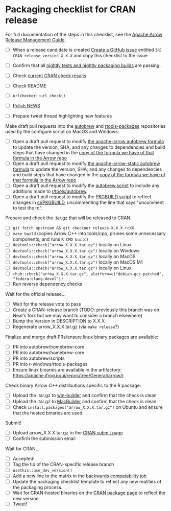 
<!---
  Licensed to the Apache Software Foundation (ASF) under one
  or more contributor license agreements.  See the NOTICE file
  distributed with this work for additional information
  regarding copyright ownership.  The ASF licenses this file
  to you under the Apache License, Version 2.0 (the
  "License"); you may not use this file except in compliance
  with the License.  You may obtain a copy of the License at

    http://www.apache.org/licenses/LICENSE-2.0

  Unless required by applicable law or agreed to in writing,
  software distributed under the License is distributed on an
  "AS IS" BASIS, WITHOUT WARRANTIES OR CONDITIONS OF ANY
  KIND, either express or implied.  See the License for the
  specific language governing permissions and limitations
  under the License.
-->

# Packaging checklist for CRAN release

For full documentation of the steps in this checklist, see the
[Apache Arrow Release Management Guide](https://cwiki.apache.org/confluence/display/ARROW/Release+Management+Guide#ReleaseManagementGuide-UpdatingRpackages).

- [ ] When a release candidate is created
  [Create a GitHub issue](https://github.com/apache/arrow/issues/new/)
  entitled `[R] CRAN release version X.X.X` and copy this checklist to the issue
  
- [ ] Confirm that all
  [nightly tests and nightly packaging builds](https://lists.apache.org/list.html?builds@arrow.apache.org) are passing.
- [ ] Check [current CRAN check results](https://cran.rstudio.org/web/checks/check_results_arrow.html)
- [ ] Check README
- [ ] `urlchecker::url_check()`
- [ ] [Polish NEWS](https://style.tidyverse.org/news.html#news-release)
- [ ] Prepare tweet thread highlighting new features

Make draft pull requests into the [autobrew](https://github.com/autobrew) and
[rtools-packages](https://github.com/r-windows/rtools-packages) repositories
used by the configure script on MacOS and Windows:

- [ ] Open a draft pull request to modify 
  [the apache-arrow autobrew formula]( https://github.com/autobrew/homebrew-core/blob/master/Formula/apache-arrow.rb) 
  to update the version, SHA, and any changes to dependencies and build steps that have changed in the
  [copy of the formula we have of that formula in the Arrow repo](https://github.com/apache/arrow/blob/master/dev/tasks/homebrew-formulae/autobrew/apache-arrow.rb)
- [ ] Open a draft pull request to modify
  [the apache-arrow-static autobrew formula]( https://github.com/autobrew/homebrew-core/blob/master/Formula/apache-arrow-static.rb)
  to update the version, SHA, and any changes to dependencies and build steps that have changed in the
  [copy of the formula we have of that formula in the Arrow repo](https://github.com/apache/arrow/blob/master/dev/tasks/homebrew-formulae/autobrew/apache-arrow-static.rb)
- [ ] Open a draft pull request to modify the 
  [autobrew script](https://github.com/autobrew/scripts/blob/master/apache-arrow)
  to include any additions made to
  [r/tools/autobrew](https://github.com/apache/arrow/blob/master/r/tools/autobrew).
- [ ] Open a draft pull request to modify the
  [PKGBUILD script](https://github.com/r-windows/rtools-packages/blob/master/mingw-w64-arrow/PKGBUILD)
  to reflect changes in
  [ci/PKGBUILD](https://github.com/apache/arrow/blob/master/ci/scripts/PKGBUILD),
  uncommenting the line that says "uncomment to test the rc".

Prepare and check the .tar.gz that will be released to CRAN.

- [ ] `git fetch upstream && git checkout release-X.X.X-rcXX`
- [ ] `make build` (copies Arrow C++ into tools/cpp, prunes some unnecessary
  components, and runs `R CMD build`)
- [ ] `devtools::check("arrow_X.X.X.tar.gz")` locally on Linux
- [ ] `devtools::check("arrow_X.X.X.tar.gz")` locally on Windows
- [ ] `devtools::check("arrow_X.X.X.tar.gz")` locally on MacOS
- [ ] `devtools::check("arrow_X.X.X.tar.gz")` locally on MacOS M1
- [ ] `devtools::check("arrow_X.X.X.tar.gz")` locally on Linux
- [ ] `rhub::check("arrow_X.X.X.tar.gz", platform=c("debian-gcc-patched", "fedora-clang-devel"))`
- [ ] Run reverse dependency checks

Wait for the official release...
  
- [ ] Wait for the release vote to pass
- [ ] Create a CRAN-release branch (TODO: previously this branch was on
  Neal's fork but we may want to consider a branch elsewhere)
- [ ] Bump the Version in DESCRIPTION to X.X.X
- [ ] Regenerate arrow_X.X.X.tar.gz (via `make release`?)

Finalize and merge draft PRs/ensure linux binary packages are available:

- [ ] PR into autobrew/homebrew-core
- [ ] PR into autobrew/homebrew-core
- [ ] PR into autobrew/scripts
- [ ] PR into r-windows/rtools-packages
- [ ] Ensure linux binaries are available in the artifactory:
  https://apache.jfrog.io/ui/repos/tree/General/arrow/r

Check binary Arrow C++ distributions specific to the R package:

- [ ] Upload the .tar.gz to [win-builder](https://win-builder.r-project.org/upload.aspx)
  and confirm that the check is clean
- [ ] Upload the .tar.gz to [MacBuilder](https://mac.r-project.org/macbuilder/submit.html)
  and confirm that the check is clean
- [ ] Check `install.packages("arrow_X.X.X.tar.gz")` on Ubuntu and ensure that the
  hosted binaries are used
  
Submit!

- [ ] Upload arrow_X.X.X.tar.gz to the
  [CRAN submit page](https://xmpalantir.wu.ac.at/cransubmit/)
- [ ] Confirm the submission email

Wait for CRAN...

- [ ] Accepted!
- [ ] Tag the tip of the CRAN-specific release branch
- [ ] `usethis::use_dev_version()`
- [ ] Add a new line to the matrix in the [backwards compatability job](https://github.com/apache/arrow/blob/master/dev/tasks/r/github.linux.arrow.version.back.compat.yml)
- [ ] Update the packaging checklist template to reflect any new realities of the
  packaging process.
- [ ] Wait for CRAN-hosted binaries on the
  [CRAN package page](https://cran.r-project.org/package=arrow) to reflect the
  new version
- [ ] Tweet!
